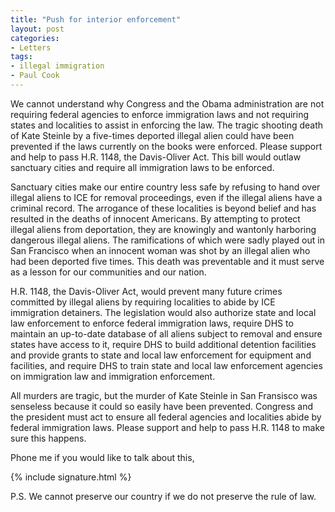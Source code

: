 ```yaml
---
title: "Push for interior enforcement"
layout: post
categories:
- Letters
tags:
- illegal immigration
- Paul Cook
---
```


We cannot understand why Congress and the Obama administration are not requiring federal agencies to enforce immigration laws and not requiring states and localities to assist in enforcing the law. The tragic shooting death of Kate Steinle by a five-times deported illegal alien could have been prevented if the laws currently on the books were enforced. Please support and help to pass H.R. 1148, the Davis-Oliver Act. This bill would outlaw sanctuary cities and require all immigration laws to be enforced.

Sanctuary cities make our entire country less safe by refusing to hand over illegal aliens to ICE for removal proceedings, even if the illegal aliens have a criminal record. The arrogance of these localities is beyond belief and has resulted in the deaths of innocent Americans. By attempting to protect illegal aliens from deportation, they are knowingly and wantonly harboring dangerous illegal aliens. The ramifications of which were sadly played out in San Francisco when an innocent woman was shot by an illegal alien who had been deported five times. This death was preventable and it must serve as a lesson for our communities and our nation.

H.R. 1148, the Davis-Oliver Act, would prevent many future crimes committed by illegal aliens by requiring localities to abide by ICE immigration detainers. The legislation would also authorize state and local law enforcement to enforce federal immigration laws, require DHS to maintain an up-to-date database of all aliens subject to removal and ensure states have access to it, require DHS to build additional detention facilities and provide grants to state and local law enforcement for equipment and facilities, and require DHS to train state and local law enforcement agencies on immigration law and immigration enforcement.

All murders are tragic, but the murder of Kate Steinle in San Fransisco was senseless because it could so easily have been prevented. Congress and the president must act to ensure all federal agencies and localities abide by federal immigration laws. Please support and help to pass H.R. 1148 to make sure this happens.

Phone me if you would like to talk about this,

{% include signature.html %}

P.S. We cannot preserve our country if we do not preserve the rule of law.